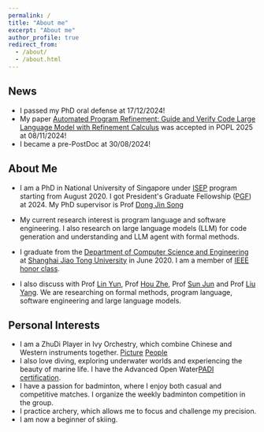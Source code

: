 ```yaml
---
permalink: /
title: "About me"
excerpt: "About me"
author_profile: true
redirect_from: 
  - /about/
  - /about.html
---
```

## News
- I passed my PhD oral defense at 17/12/2024!
- My paper [Automated Program Refinement: Guide and Verify Code Large Language Model with Refinement Calculus](https://arxiv.org/abs/2406.18616) was accepted in POPL 2025 at 08/11/2024!
- I became a pre-PostDoc at 30/08/2024!

## About Me
* I am a PhD in National University of Singapore under [ISEP](https://isep.nus.edu.sg/) program starting from August 2020. I got President's Graduate Fellowship ([PGF](https://nusgs.nus.edu.sg/scholarships/presidents-graduate-fellowship)) at 2024. My PhD supervisor is Prof [Dong Jin Song](https://www.comp.nus.edu.sg/~dongjs/)
* My current research interest is program language and software engineering. I also research on large language models (LLM) for code generation and understanding and LLM agent with formal methods. 
* I graduate from the [Department of Computer Science and Engineering](http://www.cs.sjtu.edu.cn/index.aspx) at [Shanghai Jiao Tong University](https://www.sjtu.edu.cn/) in June 2020. I am a member of [IEEE honor class](http://english.seiee.sjtu.edu.cn/english/info/8338.htm).

* I also discuss with Prof [Lin Yun](http://linyun.info/), Prof [Hou Zhe](https://zhehou.github.io/), Prof [Sun Jun](https://sunjun.site/research/) and Prof [Liu Yang](https://personal.ntu.edu.sg/yangliu/). We are researching on formal methods, program language, software engineering and large language models. 

## Personal Interests
- I am a ZhuDi Player in Ivy Orchestry, which combine Chinese and Western instruments together. [Picture](https://caiyufan-nus.github.io/files/music.jpg) [People](https://caiyufan-nus.github.io/files/orchestra.jpg)
- I also love diving, exploring underwater worlds and experiencing the beauty of marine life. I have the Advanced Open Water[PADI certification](https://www.padi.com/education).
- I have a passion for badminton, where I enjoy both casual and competitive matches. I organize the weekly badminton competition in the group.
- I practice archery, which allows me to focus and challenge my precision. 
- I am now a beginner of skiing.